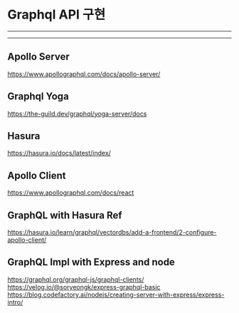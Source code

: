 Graphql API 구현
===

***

***
## Apollo Server
https://www.apollographql.com/docs/apollo-server/
## Graphql Yoga
https://the-guild.dev/graphql/yoga-server/docs
## Hasura
https://hasura.io/docs/latest/index/
## Apollo Client
https://www.apollographql.com/docs/react
## GraphQL with Hasura Ref
https://hasura.io/learn/graphql/vectordbs/add-a-frontend/2-configure-apollo-client/
## GraphQL Impl with Express and node
https://graphql.org/graphql-js/graphql-clients/
https://velog.io/@soryeongk/express-graphql-basic
https://blog.codefactory.ai/nodejs/creating-server-with-express/express-intro/